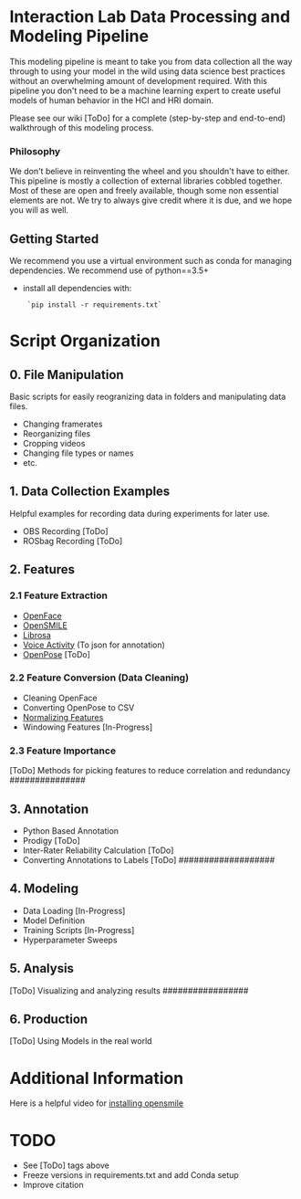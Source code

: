 # Interaction Lab Data Processing and Modeling Pipeline

This modeling pipeline is meant to take you from data collection all the way through to using your model in the wild using data science best practices without an overwhelming amount of development required. With this pipeline you don't need to be a machine learning expert to create useful models of human behavior in the HCI and HRI domain.

Please see our wiki [ToDo] for a complete (step-by-step and end-to-end) walkthrough of this modeling process. 

### Philosophy

We don't believe in reinventing the wheel and you shouldn't have to either. This pipeline is mostly a collection of external libraries cobbled together. Most of these are open and freely available, though some non essential elements are not. We try to always give credit where it is due, and we hope you will as well. 


## Getting Started

We recommend you use a virtual environment such as conda for managing dependencies. We recommend use of python==3.5+
 - install all dependencies with:

        `pip install -r requirements.txt`


# Script Organization

## 0. File Manipulation

Basic scripts for easily reogranizing data in folders and manipulating data files.

 - Changing framerates
 - Reorganizing files
 - Cropping videos
 - Changing file types or names
 - etc.

## 1. Data Collection Examples

Helpful examples for recording data during experiments for later use.

 - OBS Recording [ToDo]
 - ROSbag Recording [ToDo]

## 2. Features

### 2.1 Feature Extraction

 - [OpenFace](https://github.com/TadasBaltrusaitis/OpenFace)
 - [OpenSMILE](https://www.audeering.com/opensmile/)
 - [Librosa](https://librosa.org/doc/latest/index.html)
 - [Voice Activity](https://github.com/wiseman/py-webrtcvad) (To json for annotation)
 - [OpenPose](https://github.com/CMU-Perceptual-Computing-Lab/openpose) [ToDo]

### 2.2 Feature Conversion (Data Cleaning)

 - Cleaning OpenFace
 - Converting OpenPose to CSV
 - [Normalizing Features](https://towardsai.net/p/data-science/how-when-and-why-should-you-normalize-standardize-rescale-your-data-3f083def38ff)
 - Windowing Features [In-Progress]

### 2.3 Feature Importance

[ToDo] Methods for picking features to reduce correlation and redundancy ###############

## 3. Annotation

 - Python Based Annotation
 - Prodigy [ToDo]
 - Inter-Rater Reliability Calculation [ToDo]
 - Converting Annotations to Labels [ToDo] ###################

## 4. Modeling

 - Data Loading [In-Progress]
 - Model Definition
 - Training Scripts [In-Progress]
 - Hyperparameter Sweeps

## 5. Analysis

[ToDo] Visualizing and analyzing results  #################

## 6. Production

[ToDo] Using Models in the real world


# Additional Information

Here is a helpful video for [installing opensmile](https://www.youtube.com/watch?v=y8jDv1dW06Q&ab_channel=HowTo)


# TODO

- See [ToDo] tags above
- Freeze versions in requirements.txt and add Conda setup
- Improve citation

